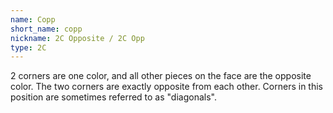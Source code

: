 ```yaml
---
name: Copp
short_name: copp
nickname: 2C Opposite / 2C Opp
type: 2C
---
```


2 corners are one color, and all other pieces on the face are the opposite color.  The two corners are exactly opposite from each other.  Corners in this position are sometimes referred to as "diagonals".
